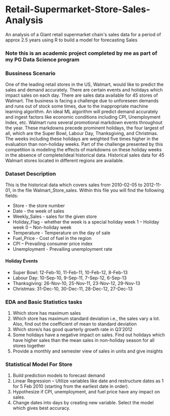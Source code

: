 # Retail-Supermarket-Store-Sales-Analysis
An analysis of a Giant retail supermarket chain's sales data for a period of approx 2.5 years using R to build a model for forecasting Sales
### Note this is an academic project completed by me as part of my PG Data Science program

### Bussiness Scenario  
  One of the leading retail stores in the US, Walmart, would like to predict the sales and demand accurately. There are certain events and holidays which impact sales on each day. There are sales data available for 45 stores of Walmart. The business is facing a challenge due to unforeseen demands and runs out of stock some times, due to the inappropriate machine learning algorithm. An ideal ML algorithm will predict demand accurately and ingest factors like economic conditions including CPI, Unemployment Index, etc.
  Walmart runs several promotional markdown events throughout the year. These markdowns precede prominent holidays, the four largest of all, which are the Super Bowl, Labour Day, Thanksgiving, and Christmas. The weeks including these holidays are weighted five times higher in the evaluation than non-holiday weeks. Part of the challenge presented by this competition is modeling the effects of markdowns on these holiday weeks in the absence of complete/ideal historical data. Historical sales data for 45 Walmart stores located in different regions are available.

### Dataset Description 
This is the historical data which covers sales from 2010-02-05 to 2012-11-01, in the file Walmart_Store_sales. 
Within this file you will find the following fields: 
- Store - the store number
- Date - the week of sales 
- Weekly_Sales - sales for the given store 
- Holiday_Flag - whether the week is a special holiday week 1 – Holiday week 0 – Non-holiday week 
- Temperature - Temperature on the day of sale 
- Fuel_Price - Cost of fuel in the region 
- CPI – Prevailing consumer price index 
- Unemployment - Prevailing unemployment rate

#### Holiday Events 
- Super Bowl: 12-Feb-10, 11-Feb-11, 10-Feb-12, 8-Feb-13 
- Labour Day: 10-Sep-10, 9-Sep-11, 7-Sep-12, 6-Sep-13 
- Thanksgiving: 26-Nov-10, 25-Nov-11, 23-Nov-12, 29-Nov-13 
- Christmas: 31-Dec-10, 30-Dec-11, 28-Dec-12, 27-Dec-13

### EDA and Basic Statistics tasks 
1. Which store has maximum sales 
2. Which store has maximum standard deviation i.e., the sales vary a lot. Also, find out the coefficient of mean to standard deviation 
3. Which store/s has good quarterly growth rate in Q3’2012 
4. Some holidays have a negative impact on sales. Find out holidays which have higher sales than the mean sales in non-holiday season for all stores together 
5. Provide a monthly and semester view of sales in units and give insights

### Statistical Model For Store 
1. Build prediction models to forecast demand 
2. Linear Regression – Utilize variables like date and restructure dates as 1 for 5 Feb 2010 (starting from the earliest date in order). 
3. Hypothesize if CPI, unemployment, and fuel price have any impact on sales. 
4. Change dates into days by creating new variable. Select the model which gives best accuracy.
